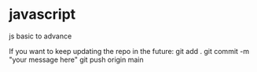 # javascript
js basic to advance

If you want to keep updating the repo in the future:
git add .
git commit -m "your message here"
git push origin main
